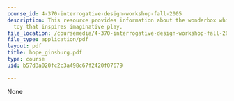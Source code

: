 ```yaml
---
course_id: 4-370-interrogative-design-workshop-fall-2005
description: This resource provides information about the wonderbox which is a children's
  toy that inspires imaginative play.
file_location: /coursemedia/4-370-interrogative-design-workshop-fall-2005/b57d3a020fc2c3a498c67f2420f07679_hope_ginsburg.pdf
file_type: application/pdf
layout: pdf
title: hope_ginsburg.pdf
type: course
uid: b57d3a020fc2c3a498c67f2420f07679

---
```

None